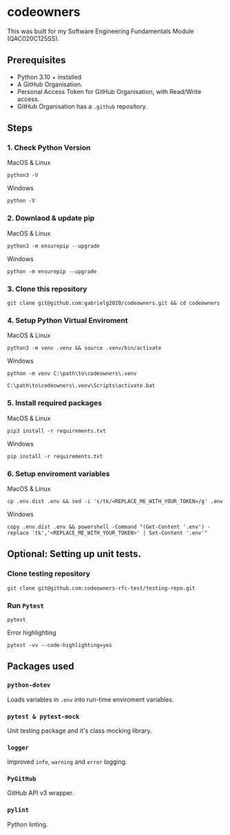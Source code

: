 # codeowners

This was built for my Software Engineering Fundamentals Module (QAC020C125SS).

## Prerequisites

- Python 3.10 + installed
- A GitHub Organisation.
- Personal Access Token for GitHub Organisation, with Read/Write access.
- GitHub Organisation has a `.github` repository.

## Steps

### 1. Check Python Version

MacOS & Linux
```shell
python3 -V
```
Windows
```shell
python -V
```

### 2. Downlaod & update pip

MacOS & Linux
```shell
python3 -m ensurepip --upgrade
```
Windows
```shell
python -m ensurepip --upgrade
```

### 3. Clone this repository
```shell
git clone git@github.com:gabrielg2020/codeowners.git && cd codeowners
```

### 4. Setup Python Virtual Enviroment

MacOS & Linux
```shell
python3 -m venv .venv && source .venv/bin/activate
```
Windows
```shell
python -m venv C:\path\to\codeowners\.venv
```
```shell
C:\path\to\codeowners\.venv\Scripts\activate.bat
```

### 5. Install required packages

MacOS & Linux
```shell
pip3 install -r requirements.txt
```
Windows
```shell
pip install -r requirements.txt
```

### 6. Setup enviroment variables

MacOS & Linux
```shell
cp .env.dist .env && sed -i 's/tk/<REPLACE_ME_WITH_YOUR_TOKEN>/g' .env
```
Windows
```shell
copy .env.dist .env && powershell -Command "(Get-Content '.env') -replace 'tk','<REPLACE_ME_WITH_YOUR_TOKEN>' | Set-Content '.env'"
```

## Optional: Setting up unit tests.

### Clone testing repository

```shell
git clone git@github.com:codeowners-rfc-test/testing-repo.git
```

### Run `Pytest`

```shell
pytest
```

Error highlighting
```shell
pytest -vv --code-highlighting=yes
```

## Packages used

### `python-dotev`

Loads variables in `.env` into run-time enviroment variables.

### `pytest & pytest-mock`

Unit testing package and it's class mocking library.

### `logger`

Improved `info`, `warning` and `error` logging.

### `PyGitHub`

GitHub API v3 wrapper.

### `pylint`

Python linting.
